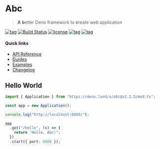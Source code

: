 # Abc

> **A** **b**etter Deno framework to **c**reate web application

[![tag](https://img.shields.io/github/tag/zhmushan/abc.svg)](https://github.com/zhmushan/abc)
[![Build Status](https://github.com/zhmushan/abc/workflows/ci/badge.svg?branch=master)](https://github.com/zhmushan/abc/actions)
[![license](https://img.shields.io/github/license/zhmushan/abc.svg)](https://github.com/zhmushan/abc)
[![tag](https://img.shields.io/badge/deno->=1.0.0-green.svg)](https://github.com/denoland/deno)
[![tag](https://img.shields.io/badge/std-0.87.0-green.svg)](https://github.com/denoland/deno)

#### Quick links

- [API Reference](https://doc.deno.land/https/deno.land/x/abc/mod.ts)
- [Guides](https://deno.land/x/abc/docs/table_of_contents.md)
- [Examples](https://deno.land/x/abc/examples)
- [Changelog](https://deno.land/x/abc/CHANGELOG.md)

## Hello World

```ts
import { Application } from "https://deno.land/x/abc@v1.2.5/mod.ts";

const app = new Application();

console.log("http://localhost:8080/");

app
  .get("/hello", (c) => {
    return "Hello, Abc!";
  })
  .start({ port: 8080 });
```
